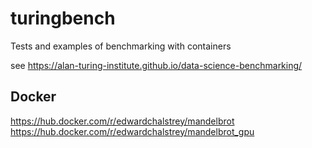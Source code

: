 turingbench
======
Tests and examples of benchmarking with containers

see https://alan-turing-institute.github.io/data-science-benchmarking/

Docker
----

https://hub.docker.com/r/edwardchalstrey/mandelbrot
https://hub.docker.com/r/edwardchalstrey/mandelbrot_gpu
